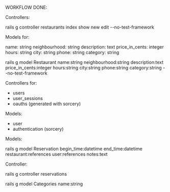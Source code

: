WORKFLOW DONE:

<!-- Restaurants -->

Controllers:

rails g controller restaurants index show new edit --no-test-framework


Models for:

name: string
neighbourhood: string
description: text
price_in_cents: integer
hours: string
city: string
phone: string
category: string

rails g model Restaurant name:string neighbourhood:string description:text price_in_cents:integer hours:string city:string phone:string category:string --no-test-framework

<!-- Users  -->

Controllers for:
- users
- user_sessions
- oauths (generated with sorcery)

Models:
- user
- authentication (sorcery)

<!-- Reservations -->

Models:

rails g model Reservation begin_time:datetime end_time:datetime restaurant:references user:references notes:text

Controller:

rails g controller reservations

<!-- Categories -->

rails g model Categories name:string


